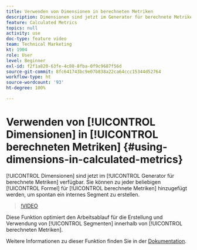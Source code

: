 ```yaml
---
title: Verwenden von Dimensionen in berechneten Metriken
description: Dimensionen sind jetzt im Generator für berechnete Metriken verfügbar. Sie können zu jeder beliebigen Formel für berechnete Metriken hinzugefügt werden, um spontan ein internes Segment zu erstellen.
feature: Calculated Metrics
topics: null
activity: use
doc-type: feature video
team: Technical Marketing
kt: 1904
role: User
level: Beginner
exl-id: f2f1a820-63fe-4c80-8fba-0f9c9687f56d
source-git-commit: 8fc641743bc9e07b838a22ca64ccc15344d52764
workflow-type: ht
source-wordcount: '93'
ht-degree: 100%

---
```


# Verwenden von [!UICONTROL Dimensionen] in [!UICONTROL berechneten Metriken] {#using-dimensions-in-calculated-metrics}

[!UICONTROL Dimensionen] sind jetzt im [!UICONTROL Generator für berechnete Metriken] verfügbar. Sie können zu jeder beliebigen [!UICONTROL Formel] für [!UICONTROL berechnete Metriken] hinzugefügt werden, um spontan ein internes Segment zu erstellen.

>[!VIDEO](https://video.tv.adobe.com/v/23723/?quality=12&learn=on)

Diese Funktion optimiert den Arbeitsablauf für die Erstellung und Verwendung von [!UICONTROL Segmenten] innerhalb von [!UICONTROL berechneten Metriken].

Weitere Informationen zu dieser Funktion finden Sie in der [Dokumentation](https://experienceleague.adobe.com/docs/analytics/components/calculated-metrics/calcmetric-workflow/cm-build-metrics.html?lang=de).
